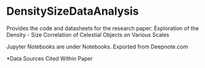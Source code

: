 # DensitySizeDataAnalysis
Provides the code and datasheets for the research paper: Exploration of the Density - Size Correlation of Celestial Objects on Various Scales

Jupyter Notebooks are under Notebooks. Exported from Deepnote.com

*Data Sources Cited Within Paper
